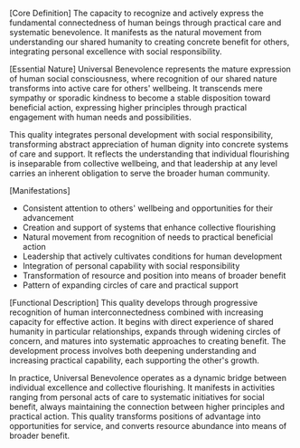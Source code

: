[Core Definition]
The capacity to recognize and actively express the fundamental connectedness of human beings through practical care and systematic benevolence. It manifests as the natural movement from understanding our shared humanity to creating concrete benefit for others, integrating personal excellence with social responsibility.

[Essential Nature]
Universal Benevolence represents the mature expression of human social consciousness, where recognition of our shared nature transforms into active care for others' wellbeing. It transcends mere sympathy or sporadic kindness to become a stable disposition toward beneficial action, expressing higher principles through practical engagement with human needs and possibilities.

This quality integrates personal development with social responsibility, transforming abstract appreciation of human dignity into concrete systems of care and support. It reflects the understanding that individual flourishing is inseparable from collective wellbeing, and that leadership at any level carries an inherent obligation to serve the broader human community.

[Manifestations]
- Consistent attention to others' wellbeing and opportunities for their advancement
- Creation and support of systems that enhance collective flourishing
- Natural movement from recognition of needs to practical beneficial action
- Leadership that actively cultivates conditions for human development
- Integration of personal capability with social responsibility
- Transformation of resource and position into means of broader benefit
- Pattern of expanding circles of care and practical support

[Functional Description]
This quality develops through progressive recognition of human interconnectedness combined with increasing capacity for effective action. It begins with direct experience of shared humanity in particular relationships, expands through widening circles of concern, and matures into systematic approaches to creating benefit. The development process involves both deepening understanding and increasing practical capability, each supporting the other's growth.

In practice, Universal Benevolence operates as a dynamic bridge between individual excellence and collective flourishing. It manifests in activities ranging from personal acts of care to systematic initiatives for social benefit, always maintaining the connection between higher principles and practical action. This quality transforms positions of advantage into opportunities for service, and converts resource abundance into means of broader benefit.